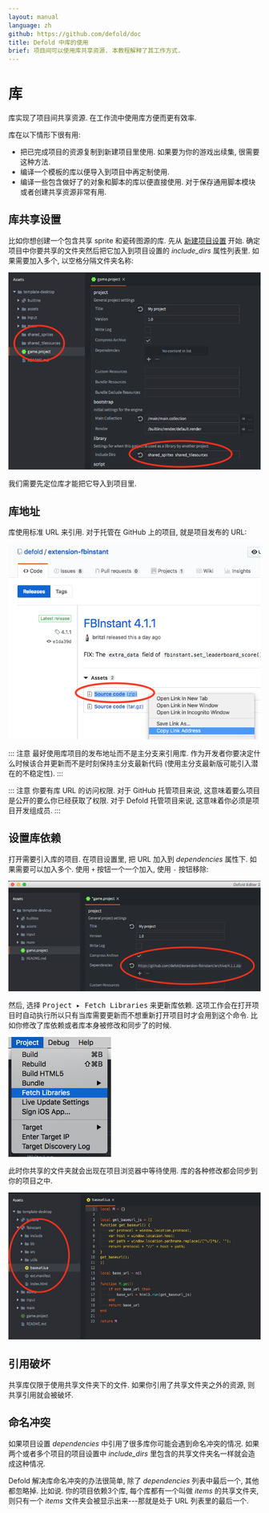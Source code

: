 ```yaml
---
layout: manual
language: zh
github: https://github.com/defold/doc
title: Defold 中库的使用
brief: 项目间可以使用库共享资源. 本教程解释了其工作方式.
---
```


# 库

库实现了项目间共享资源. 在工作流中使用库方便而更有效率.

库在以下情形下很有用:

* 把已完成项目的资源复制到新建项目里使用. 如果要为你的游戏出续集, 很需要这种方法.
* 编译一个模板的库以便导入到项目中再定制使用.
* 编译一些包含做好了的对象和脚本的库以便直接使用. 对于保存通用脚本模块或者创建共享资源非常有用.

## 库共享设置

比如你想创建一个包含共享 sprite 和瓷砖图源的库. 先从 [新建项目设置](/zh/manuals/project-setup/) 开始. 确定项目中你要共享的文件夹然后把它加入到项目设置的 *include_dirs* 属性列表里. 如果需要加入多个, 以空格分隔文件夹名称:

![Include dirs](/manuals/images/libraries/libraries_include_dirs.png)

我们需要先定位库才能把它导入到项目里.

## 库地址

库使用标准 URL 来引用. 对于托管在 GitHub 上的项目, 就是项目发布的 URL:

![GitHub Library URL](/manuals/images/libraries/libraries_library_url_github.png)

::: 注意
最好使用库项目的发布地址而不是主分支来引用库. 作为开发者你要决定什么时候该合并更新而不是时刻保持主分支最新代码 (使用主分支最新版可能引入潜在的不稳定性).
:::

::: 注意
你要有库 URL 的访问权限. 对于 GitHub 托管项目来说, 这意味着要么项目是公开的要么你已经获取了权限. 对于 Defold 托管项目来说, 这意味着你必须是项目开发组成员.
:::

## 设置库依赖

打开需要引入库的项目. 在项目设置里, 把 URL 加入到 *dependencies* 属性下. 如果需要可以加入多个. 使用 `+` 按钮一个一个加入, 使用 `-` 按钮移除:

![Dependencies](/manuals/images/libraries/libraries_dependencies.png)

然后, 选择 <kbd>Project ▸ Fetch Libraries</kbd> 来更新库依赖. 这项工作会在打开项目时自动执行所以只有当库需要更新而不想重新打开项目时才会用到这个命令. 比如你修改了库依赖或者库本身被修改和同步了的时候.

![Fetch Libraries](/manuals/images/libraries/libraries_fetch_libraries.png)

此时你共享的文件夹就会出现在项目浏览器中等待使用. 库的各种修改都会同步到你的项目之中.

![Library setup done](/manuals/images/libraries/libraries_done.png)

## 引用破坏

共享库仅限于使用共享文件夹下的文件. 如果你引用了共享文件夹之外的资源, 则共享引用就会被破坏.

## 命名冲突

如果项目设置 *dependencies* 中引用了很多库你可能会遇到命名冲突的情况. 如果两个或者多个项目的项目设置中 *include_dirs* 里包含的共享文件夹名一样就会造成这种情况.

Defold 解决库命名冲突的办法很简单, 除了 *dependencies* 列表中最后一个, 其他都忽略掉. 比如说. 你的项目依赖3个库, 每个库都有一个叫做 *items* 的共享文件夹, 则只有一个 *items* 文件夹会被显示出来---那就是处于 URL 列表里的最后一个.
